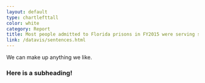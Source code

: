 ```yaml
---
layout: default
type: chartlefttall
color: white
category: Report
title: Most people admitted to Florida prisons in FY2015 were serving sentences that were three years or shorter.
link: /datavis/sentences.html
---
```

 We can make up anything we like.

### Here is a subheading!